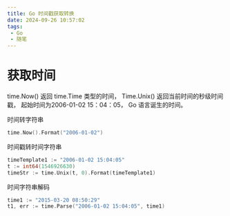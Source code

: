 ```yaml
---
title: Go 时间戳获取转换
date: 2024-09-26 10:57:02
tags:
 - Go
 - 随笔
---
```


# 获取时间

time.Now() 返回 time.Time 类型的时间， Time.Unix() 返回当前时间的秒级时间戳， 起始时间为2006-01-02 15：04：05， Go 语言诞生的时间。

时间转字符串
```go
time.Now().Format("2006-01-02")
```

时间戳转时间字符串
```go
timeTemplate1 := "2006-01-02 15:04:05"
t := int64(1546926630)     
timeStr := time.Unix(t, 0).Format(timeTemplate1)
```

时间字符串解码

```go
time1 := "2015-03-20 08:50:29"
t1, err := time.Parse("2006-01-02 15:04:05", time1)
```
